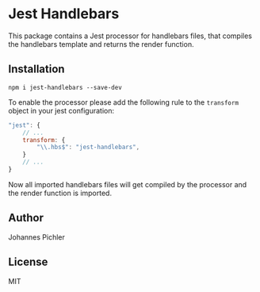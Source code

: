 # Jest Handlebars
This package contains a Jest processor for handlebars files, that compiles the handlebars template and returns the render function.

## Installation
```
npm i jest-handlebars --save-dev
```

To enable the processor please add the following rule to the `transform` object in your jest configuration:

```js
"jest": {
    // ...
    transform: {
        "\\.hbs$": "jest-handlebars",
    }
    // ...
}
```

Now all imported handlebars files will get compiled by the processor and the render function is imported.

## Author
Johannes Pichler

## License
MIT
